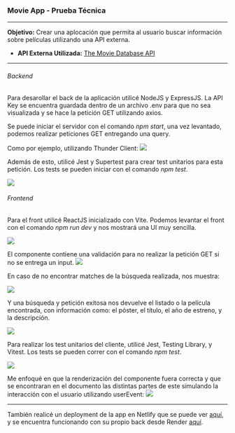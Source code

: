 ### Movie App - Prueba Técnica


------------

**Objetivo:** Crear una aplocación que permita al usuario buscar información sobre películas utilizando una API externa.

- **API Externa Utilizada:** [The Movie Database API](http:/https://developers.themoviedb.org/3/ "The Movie Database API")


------------

###### Backend

Para desarollar el back de la aplicación utilicé NodeJS y ExpressJS. La API Key se encuentra guardada dentro de un archivo .env para que no sea visualizada y se hace la petición GET utilizando axios.

Se puede iniciar el servidor con el comando *npm start*, una vez levantado, podemos realizar peticiones GET entregando una query.

Como por ejemplo, utilizando Thunder Client: 
[![](https://cdn.discordapp.com/attachments/704073351051870209/1073308012351082557/image.png)](http://https://cdn.discordapp.com/attachments/704073351051870209/1073308012351082557/image.png)

Además de esto, utilicé Jest y Supertest para crear test unitarios para esta petición. Los tests se pueden iniciar con el comando *npm test*.

[![](https://cdn.discordapp.com/attachments/704073351051870209/1073078010783219742/image.png)](http://https://cdn.discordapp.com/attachments/704073351051870209/1073078010783219742/image.png)

######  Frontend

Para el front utilicé ReactJS inicializado con Vite. Podemos levantar el front con el comando *npm run dev* y nos mostrará una UI muy sencilla. 

[![](https://cdn.discordapp.com/attachments/704073351051870209/1073309957719597166/image.png)](http://https://cdn.discordapp.com/attachments/704073351051870209/1073309957719597166/image.png)

El componente contiene una validación para no realizar la petición GET si no se entrega un input.
[![](https://cdn.discordapp.com/attachments/704073351051870209/1073310005496913982/image.png)](http://https://cdn.discordapp.com/attachments/704073351051870209/1073310005496913982/image.png)

En caso de no encontrar matches de la búsqueda realizada, nos muestra: 

[![](https://cdn.discordapp.com/attachments/704073351051870209/1073311742400139417/image.png)](http://https://cdn.discordapp.com/attachments/704073351051870209/1073311742400139417/image.png)

Y una búsqueda y petición exitosa nos devuelve el listado o la película encontrada, con información como: el póster, el título, el año de estreno, y la descripción.

[![](https://cdn.discordapp.com/attachments/704073351051870209/1073311673231867974/image.png)](http://https://cdn.discordapp.com/attachments/704073351051870209/1073311673231867974/image.png)

Para realizar los test unitarios del cliente, utilicé Jest, Testing Library, y Vitest. Los tests se pueden correr con el comando *npm test*.

[![](https://cdn.discordapp.com/attachments/704073351051870209/1073313717460160622/image.png)](http://https://cdn.discordapp.com/attachments/704073351051870209/1073313717460160622/image.png)

Me enfoqué en que la renderización del componente fuera correcta y que se encontraran en el documento las distintas partes de este simulando la interacción con el usuario utilizando userEvent: 
[![](https://cdn.discordapp.com/attachments/704073351051870209/1073314507532795984/image.png)](http:/https://cdn.discordapp.com/attachments/704073351051870209/1073314507532795984/image.png/)

------------

También realicé un deployment de la app en Netlify que se puede ver [aquí](http://https://jacqueline-movie-app.netlify.app/ "aquí"), y se encuentra funcionando con su propio back desde Render  [aquí](http://https://movie-app-jacqueline.onrender.com/search?query=cambiar "aquí").